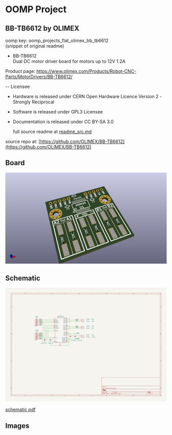 # OOMP Project  
## BB-TB6612  by OLIMEX  
  
oomp key: oomp_projects_flat_olimex_bb_tb6612  
(snippet of original readme)  
  
- BB-TB6612  
Dual DC motor driver board for motors up to 12V 1.2A  
  
Product page: https://www.olimex.com/Products/Robot-CNC-Parts/MotorDrivers/BB-TB6612/  
  
-- Licensee  
* Hardware is released under CERN Open Hardware Licence Version 2 -  
Strongly Reciprocal  
* Software is released under GPL3 Licensee  
* Documentation is released under CC BY-SA 3.0  
  
  full source readme at [readme_src.md](readme_src.md)  
  
source repo at: [https://github.com/OLIMEX/BB-TB6612](https://github.com/OLIMEX/BB-TB6612)  
## Board  
  
[![working_3d.png](working_3d_600.png)](working_3d.png)  
## Schematic  
  
[![working_schematic.png](working_schematic_600.png)](working_schematic.png)  
  
[schematic pdf](working_schematic.pdf)  
## Images  
